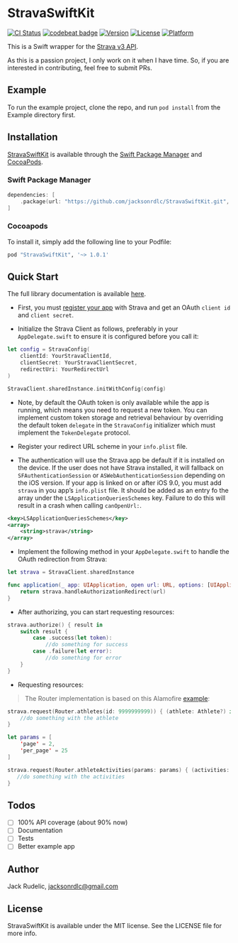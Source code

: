 # StravaSwiftKit

[![CI Status](http://img.shields.io/travis/jacksonrdlc/StravaSwiftKit.svg?style=flat)](https://travis-ci.org/jacksonrdlc/StravaSwiftKit)
[![codebeat badge](https://codebeat.co/badges/d58ef23f-b2c6-45df-83cb-35af96b6980d)](https://codebeat.co/projects/github-com-jacksonrdlc-StravaSwiftKit)
[![Version](https://img.shields.io/cocoapods/v/StravaSwiftKit.svg?style=flat)](http://cocoapods.org/pods/StravaSwiftKit)
[![License](https://img.shields.io/cocoapods/l/StravaSwiftKit.svg?style=flat)](http://cocoapods.org/pods/StravaSwiftKit)
[![Platform](https://img.shields.io/cocoapods/p/StravaSwiftKit.svg?style=flat)](http://cocoapods.org/pods/StravaSwiftKit)

This is a Swift wrapper for the [Strava v3 API](https://strava.github.io/api/).

As this is a passion project, I only work on it when I have time. So, if you are interested in contributing, feel free to submit PRs.

## Example

To run the example project, clone the repo, and run `pod install` from the Example directory first.

## Installation

[StravaSwiftKit](https://github.com/jacksonrdlc/StravaSwiftKit) is available through the [Swift Package Manager](https://swift.org/package-manager/) and [CocoaPods](http://cocoapods.org).

### Swift Package Manager

```swift
dependencies: [
    .package(url: "https://github.com/jacksonrdlc/StravaSwiftKit.git", from: "1.0.1")
]
```

### Cocoapods

To install it, simply add the following line to your Podfile:

```ruby
pod "StravaSwiftKit", '~> 1.0.1'
```

## Quick Start

The full library documentation is available [here](http://cocoadocs.org/docsets/StravaSwiftKit).

* First, you must [register your app](http://labs.strava.com/developers/) with Strava and get an OAuth `client id` and `client secret`.

* Initialize the Strava Client as follows, preferably in your `AppDelegate.swift` to ensure it is configured before you call it:

```swift
let config = StravaConfig(
    clientId: YourStravaClientId,
    clientSecret: YourStravaClientSecret,
    redirectUri: YourRedirectUrl
)

StravaClient.sharedInstance.initWithConfig(config)
```

* Note, by default the OAuth token is only available while the app is running, which means you need to request a new token. You can implement custom token storage and retrieval behaviour by overriding the default token `delegate` in the `StravaConfig` initializer which must implement the `TokenDelegate` protocol.

* Register your redirect URL scheme in your `info.plist` file.

* The authentication will use the Strava app be default if it is installed on the device. If the user does not have Strava installed, it will fallback on `SFAuthenticationSession` or `ASWebAuthenticationSession` depending on the iOS version. If your app is linked on or after iOS 9.0, you must add `strava` in you app’s `info.plist` file. It should be added as an entry fo the array under the `LSApplicationQueriesSchemes` key. Failure to do this will result in a crash when calling `canOpenUrl:`.

```xml
<key>LSApplicationQueriesSchemes</key>
<array>
    <string>strava</string>
</array>
```

* Implement the following method in your `AppDelegate.swift` to handle the OAuth redirection from Strava:

```swift
let strava = StravaClient.sharedInstance

func application(_ app: UIApplication, open url: URL, options: [UIApplication.OpenURLOptionsKey : Any] = [:]) -> Bool {
    return strava.handleAuthorizationRedirect(url)
}
```

* After authorizing, you can start requesting resources:

```swift
strava.authorize() { result in
    switch result {
        case .success(let token):
            //do something for success
        case .failure(let error):
            //do something for error
    }
}
```

* Requesting resources:

> The Router implementation is based on this
Alamofire [example](https://github.com/Alamofire/Alamofire#api-parameter-abstraction):

```swift
strava.request(Router.athletes(id: 9999999999)) { (athlete: Athlete?) in
    //do something with the athlete
}

let params = [
    'page' = 2,
    'per_page' = 25
]

strava.request(Router.athleteActivities(params: params) { (activities: [Activity]?) in
   //do something with the activities
}
```

## Todos

- [ ] 100% API coverage (about 90% now)
- [ ] Documentation
- [ ] Tests
- [ ] Better example app

## Author

Jack Rudelic, jacksonrdlc@gmail.com

## License

StravaSwiftKit is available under the MIT license. See the LICENSE file for more info.

